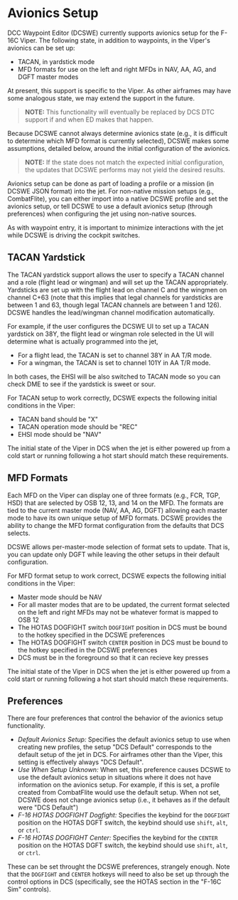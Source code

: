 # Avionics Setup

DCC Waypoint Editor (DCSWE) currently supports avionics setup for the F-16C Viper. The
following state, in addition to waypoints, in the Viper's avionics can be set up:

- TACAN, in yardstick mode
- MFD formats for use on the left and right MFDs in NAV, AA, AG, and DGFT master modes

At present, this support is specific to the Viper. As other airframes may have some
analogous state, we may extend the support in the future.

> **NOTE:** This functionality will eventually be replaced by DCS DTC support if and
> when ED makes that happen.

Because DCSWE cannot always determine avionics state (e.g., it is difficult to determine
which MFD format is currently selected), DCSWE makes some assumptions, detailed below,
around the initial configuration of the avionics.

> **NOTE:** If the state does not match the expected initial configuration, the updates
> that DCSWE performs may not yield the desired results.

Avionics setup can be done as part of loading a profile or a mission (in DCSWE JSON
format) into the jet. For non-native mission setups (e.g., CombatFlite), you can either
import into a native DCSWE profile and set the avionics setup, or tell DCSWE to use a
default avionics setup (through preferences) when configuring the jet using non-native
sources.

As with waypoint entry, it is important to minimize interactions with the jet while
DCSWE is driving the cockpit switches.

## TACAN Yardstick

The TACAN yardstick support allows the user to specify a TACAN channel and a role
(flight lead or wingman) and will set up the TACAN appropriately. Yardsticks are set
up with the flight lead on channel C and the wingmen on channel C+63 (note that this
implies that legal channels for yardsticks are between 1 and 63, though legal TACAN
channels are between 1 and 126). DCSWE handles the lead/wingman channel modification
automatically.

For example, if the user configures the DCSWE UI to set up a TACAN yardstick on 38Y,
the flight lead or wingman role selected in the UI will determine what is actually
programmed into the jet,

- For a flight lead, the TACAN is set to channel 38Y in AA T/R mode.
- For a wingman, the TACAN is set to channel 101Y in AA T/R mode.

In both cases, the EHSI will be also switched to TACAN mode so you can check DME to
see if the yardstick is sweet or sour.

For TACAN setup to work correctly, DCSWE expects the following initial conditions in
the Viper:

- TACAN band should be "X"
- TACAN operation mode should be "REC"
- EHSI mode should be "NAV"

The initial state of the Viper in DCS when the jet is either powered up from a cold
start or running following a hot start should match these requirements.

## MFD Formats

Each MFD on the Viper can display one of three formats (e.g., FCR, TGP, HSD) that are
selected by OSB 12, 13, and 14 on the MFD. The formats are tied to the current master
mode (NAV, AA, AG, DGFT) allowing each master mode to have its own unique setup of MFD
formats. DCSWE provides the ability to change the MFD format configuration from the
defaults that DCS selects.

DCSWE allows per-master-mode selection of format sets to update. That is, you can update
only DGFT while leaving the other setups in their default configuration.

For MFD format setup to work correct, DCSWE expects the following initial conditions in
the Viper:

- Master mode should be NAV
- For all master modes that are to be updated, the current format selected on the left
  and right MFDs may not be whatever format is mapped to OSB 12
- The HOTAS DOGFIGHT switch `DOGFIGHT` position in DCS must be bound to the hotkey
  specified in the DCSWE preferences
- The HOTAS DOGFIGHT switch `CENTER` position in DCS must be bound to the hotkey
  specified in the DCSWE preferences
- DCS must be in the foreground so that it can recieve key presses

The initial state of the Viper in DCS when the jet is either powered up from a cold
start or running following a hot start should match these requirements.

## Preferences

There are four preferences that control the behavior of the avionics setup functionality.

- *Default Avionics Setup:* Specifies the default avionics setup to use when creating new
  profiles, the setup "DCS Default" corresponds to the default setup of the jet in DCS.
  For airframes other than the Viper, this setting is effectively always "DCS Default".
- *Use When Setup Unknown:* When set, this preference causes DCSWE to use the default
  avionics setup in situations where it does not have information on the avionics setup.
  For example, if this is set, a profile created from CombatFlite would use the default
  setup. When not set, DCSWE does not change avionics setup (i.e., it behaves as if the
  default were "DCS Default")
- *F-16 HOTAS DOGFIGHT Dogfight:* Specifies the keybind for the `DOGFIGHT` position on
  the HOTAS DGFT switch, the keybind should use `shift`, `alt`, or `ctrl`.
- *F-16 HOTAS DOGFIGHT Center:* Specifies the keybind for the `CENTER` position on the
  HOTAS DGFT switch, the keybind should use `shift`, `alt`, or `ctrl`.

These can be set throught the DCSWE preferences, strangely enough. Note that the
`DOGFIGHT` and `CENTER` hotkeys will need to also be set up through the control options
in DCS (specifically, see the HOTAS section in the "F-16C Sim" controls).